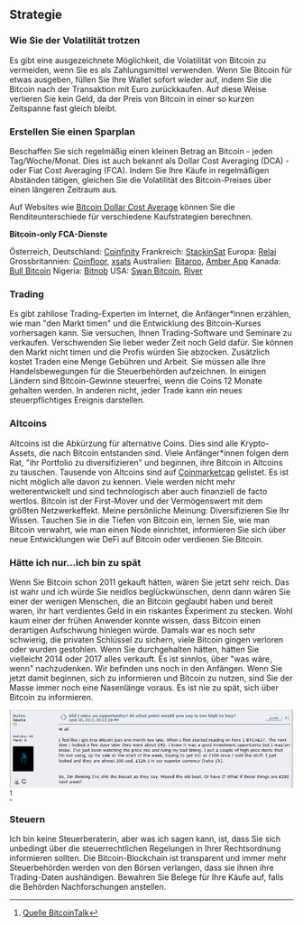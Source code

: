 ## Strategie

### Wie Sie der Volatilität trotzen
Es gibt eine ausgezeichnete Möglichkeit, die Volatilität von Bitcoin zu vermeiden, wenn Sie es als Zahlungsmittel verwenden. Wenn Sie Bitcoin für etwas ausgeben, füllen Sie Ihre Wallet sofort wieder auf, indem Sie die Bitcoin nach der Transaktion mit Euro zurückkaufen. Auf diese Weise verlieren Sie kein Geld, da der Preis von Bitcoin in einer so kurzen Zeitspanne fast gleich bleibt.

### Erstellen Sie einen Sparplan
Beschaffen Sie sich regelmäßig einen kleinen Betrag an Bitcoin - jeden Tag/Woche/Monat. Dies ist auch bekannt als Dollar Cost Averaging (DCA) - oder Fiat Cost Averaging (FCA). Indem Sie Ihre Käufe in regelmäßigen Abständen tätigen, gleichen Sie die Volatilität des Bitcoin-Preises über einen längeren Zeitraum aus.

Auf Websites wie [Bitcoin Dollar Cost Average](https://www.bitcoindollarcostaverage.com/) können Sie die Renditeunterschiede für verschiedene Kaufstrategien berechnen.

**Bitcoin-only FCA-Dienste**

Österreich, Deutschland: [Coinfinity](https://coinfinity.co/sparplan/?ref=6716)
Frankreich: [StackinSat](https://www.stackinsat.com/)
Europa: [Relai](https://relai.ch/)
Grossbritannien: [Coinfloor](https://coinfloor.co.uk/hodl/), [xsats](https://xsats.com/)
Australien: [Bitaroo](https://support.bitaroo.com.au/hc/en-au/articles/360042838874-Recurring-Buy-DCA-), [Amber App](https://amber.app/)
Kanada: [Bull Bitcoin](https://bullbitcoin.com/)
Nigeria: [Bitnob](https://bitnob.com/)
USA: [Swan Bitcoin](https://www.swanbitcoin.com/), [River](https://river.com/)

### Trading
Es gibt zahllose Trading-Experten im Internet, die Anfänger*innen erzählen, wie man "den Markt timen" und die Entwicklung des Bitcoin-Kurses vorhersagen kann. Sie versuchen, Ihnen Trading-Software und Seminare zu verkaufen. Verschwenden Sie lieber weder Zeit noch Geld dafür. Sie können den Markt nicht timen und die Profis würden Sie abzocken. Zusätzlich kostet Traden eine Menge Gebühren und Arbeit. Sie müssen alle Ihre Handelsbewegungen für die Steuerbehörden aufzeichnen. In einigen Ländern sind Bitcoin-Gewinne steuerfrei, wenn die Coins 12 Monate gehalten werden. In anderen nicht, jeder Trade kann ein neues steuerpflichtiges Ereignis darstellen.

### Altcoins
Altcoins ist die Abkürzung für alternative Coins. Dies sind alle Krypto-Assets, die nach Bitcoin entstanden sind. Viele Anfänger*innen folgen dem Rat, "ihr Portfolio zu diversifizieren" und beginnen, ihre Bitcoin in Altcoins zu tauschen. Tausende von Altcoins sind auf [Coinmarketcap](https://coinmarketcap.com/) gelistet. Es ist nicht möglich alle davon zu kennen. Viele werden nicht mehr weiterentwickelt und sind technologisch aber auch finanziell de facto wertlos. Bitcoin ist der First-Mover und der Vermögenswert mit dem größten Netzwerkeffekt. Meine persönliche Meinung: Diversifizieren Sie Ihr Wissen. Tauchen Sie in die Tiefen von Bitcoin ein, lernen Sie, wie man Bitcoin verwahrt, wie man einen Node einrichtet, informieren Sie sich über neue Entwicklungen wie DeFi auf Bitcoin oder verdienen Sie Bitcoin.


### Hätte ich nur...ich bin zu spät
Wenn Sie Bitcoin schon 2011 gekauft hätten, wären Sie jetzt sehr reich. Das ist wahr und ich würde Sie neidlos beglückwünschen, denn dann wären Sie einer der wenigen Menschen, die an Bitcoin geglaubt haben und bereit waren, ihr hart verdientes Geld in ein riskantes Experiment zu stecken. Wohl kaum einer der frühen Anwender konnte wissen, dass Bitcoin einen derartigen Aufschwung hinlegen würde. Damals war es noch sehr schwierig, die privaten Schlüssel zu sichern, viele Bitcoin gingen verloren oder wurden gestohlen. Wenn Sie durchgehalten hätten, hätten Sie vielleicht 2014 oder 2017 alles verkauft. Es ist sinnlos, über "was wäre, wenn" nachzudenken. Wir befinden uns noch in den Anfängen. Wenn Sie jetzt damit beginnen, sich zu informieren und Bitcoin zu nutzen, sind Sie der Masse immer noch eine Nasenlänge voraus. Es ist nie zu spät, sich über Bitcoin zu informieren.

![Hier denkt jemand im Jahr 2013, dass er zu spät ist](assets/_too-late.png) [^73]

### Steuern
Ich bin keine Steuerberaterin, aber was ich sagen kann, ist, dass Sie sich unbedingt über die steuerrechtlichen Regelungen in Ihrer Rechtsordnung informieren sollten. Die Bitcoin-Blockchain ist transparent und immer mehr Steuerbehörden werden von den Börsen verlangen, dass sie ihnen ihre Trading-Daten aushändigen. Bewahren Sie Belege für Ihre Käufe auf, falls die Behörden Nachforschungen anstellen.

[^73]: [Quelle BitcoinTalk](https://bitcointalk.org/index.php?topic=170725.0)
